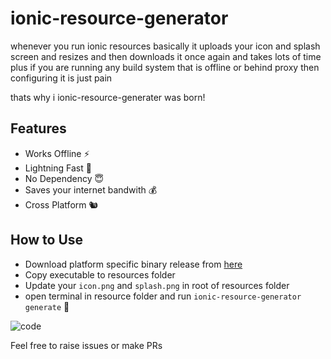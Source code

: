 # ionic-resource-generator
whenever you run ionic resources basically it uploads your icon and splash screen and resizes and then downloads it once again and takes lots of time plus if you are running any build system that is offline or behind proxy then configuring it is just pain

thats why i ionic-resource-generater was born!

## Features
- Works Offline ⚡
- Lightning Fast 💫
- No Dependency 😇
- Saves your internet bandwith 💰
- Cross Platform 🐿️

## How to Use
- Download platform specific binary release from [here](https://github.com/harshzalavadiya/ionic-resource-generator/releases)
- Copy executable to resources folder
- Update your `icon.png` and `splash.png` in root of resources folder
- open terminal in resource folder and run `ionic-resource-generator generate` 🎉

![code](https://github.com/harshzalavadiya/ionic-resource-generator/blob/master/screenshots/code-sample.png?raw=true)

Feel free to raise issues or make PRs
